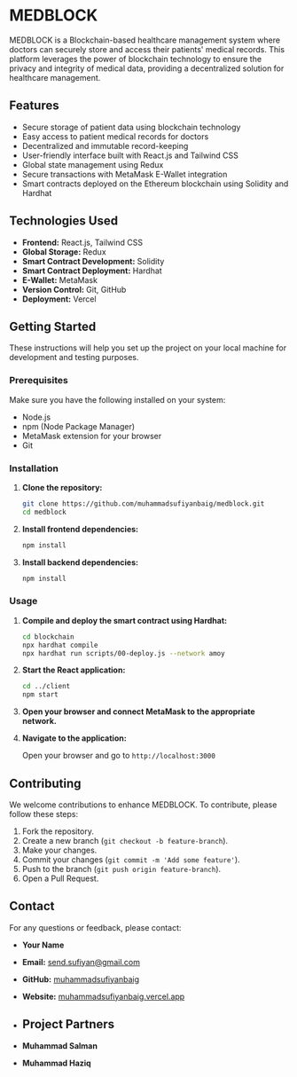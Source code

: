 # MEDBLOCK

MEDBLOCK is a Blockchain-based healthcare management system where doctors can securely store and access their patients' medical records. This platform leverages the power of blockchain technology to ensure the privacy and integrity of medical data, providing a decentralized solution for healthcare management.

## Features

- Secure storage of patient data using blockchain technology
- Easy access to patient medical records for doctors
- Decentralized and immutable record-keeping
- User-friendly interface built with React.js and Tailwind CSS
- Global state management using Redux
- Secure transactions with MetaMask E-Wallet integration
- Smart contracts deployed on the Ethereum blockchain using Solidity and Hardhat

## Technologies Used

- **Frontend:** React.js, Tailwind CSS
- **Global Storage:** Redux
- **Smart Contract Development:** Solidity
- **Smart Contract Deployment:** Hardhat
- **E-Wallet:** MetaMask
- **Version Control:** Git, GitHub
- **Deployment:** Vercel

## Getting Started

These instructions will help you set up the project on your local machine for development and testing purposes.

### Prerequisites

Make sure you have the following installed on your system:

- Node.js
- npm (Node Package Manager)
- MetaMask extension for your browser
- Git

### Installation

1. **Clone the repository:**

   ```bash
   git clone https://github.com/muhammadsufiyanbaig/medblock.git
   cd medblock
   ```

2. **Install frontend dependencies:**

   ```bash
   npm install
   ```

3. **Install backend dependencies:**

   ```bash
   npm install
   ```

### Usage

1. **Compile and deploy the smart contract using Hardhat:**

   ```bash
   cd blockchain
   npx hardhat compile
   npx hardhat run scripts/00-deploy.js --network amoy
   ```

2. **Start the React application:**

   ```bash
   cd ../client
   npm start
   ```

3. **Open your browser and connect MetaMask to the appropriate network.**

4. **Navigate to the application:**

   Open your browser and go to `http://localhost:3000`

## Contributing

We welcome contributions to enhance MEDBLOCK. To contribute, please follow these steps:

1. Fork the repository.
2. Create a new branch (`git checkout -b feature-branch`).
3. Make your changes.
4. Commit your changes (`git commit -m 'Add some feature'`).
5. Push to the branch (`git push origin feature-branch`).
6. Open a Pull Request.


## Contact

For any questions or feedback, please contact:

- **Your Name**
- **Email:** send.sufiyan@gmail.com
- **GitHub:** [muhammadsufiyanbaig](https://github.com/muhammadsufiyanbaig)
- **Website:** [muhammadsufiyanbaig.vercel.app](https://muhammadsufiyanbaig.vercel.app)

- ## Project Partners
- **Muhammad Salman**
- **Muhammad Haziq**
